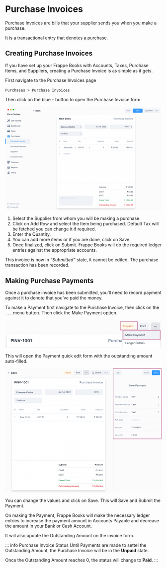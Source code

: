 # Purchase Invoices

Purchase Invoices are bills that your supplier sends you when you make a
purchase.

It is a transactional entry that denotes a purchase.

## Creating Purchase Invoices

If you have set up your Frappe Books with Accounts, Taxes, Purchase Items, and
Suppliers, creating a Purchase Invoice is as simple as it gets.

First navigate to the Purchase Invoices page

`Purchases > Purchase Invoices`

Then click on the blue `+` button to open the Purchase Invoice form.

![Purchase Invoice Form](./images/purchase-invoice.png)

1. Select the Supplier from whom you will be making a purchase.
2. Click on Add Row and select the Item being purchased. Default Tax will be
   fetched you can change it if required.
3. Enter the Quantity.
4. You can add more items or if you are done, click on Save.
5. Once finalized, click on Submit. Frappe Books will do the required ledger
   entries against the appropriate accounts.

This invoice is now in _“Submitted”_ state, it cannot be edited. The purchase
transaction has been recorded.

## Making Purchase Payments

Once a purchase invoice has been submitted, you’ll need to record payment
against it to denote that you’ve paid the money.

To make a Payment first navigate to the Purchase Invoice, then click on the
`...` menu button. Then click the Make Payment option.

![Sales Invoice Status](./images/purchase-payment.png)

This will open the Payment quick edit form with the outstanding amount
auto-filled.

![Sales Invoice Payment](./images/purchase-payment-quickedit.png)

You can change the values and click on Save. This will Save and Submit the
Payment.

On making the Payment, Frappe Books will make the necessary ledger entries to
increase the payment amount in Accounts Payable and decrease the amount in your
Bank or Cash Account.

It will also update the Outstanding Amount on the invoice form.

::: info Purchase Invoice Status
Until Payments are made to settel the Outstanding Amount, the Purchase Invoice
will be in the **Unpaid** state.

Once the Outstanding Amount reaches 0, the status will change to **Paid**.
:::

